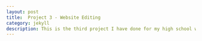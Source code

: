 ```yaml
---
layout: post
title:  Project 3 - Website Editing
category: jekyll 
description: This is the third project I have done for my high school web design class
---
```


